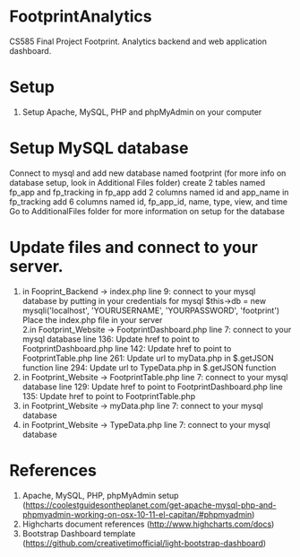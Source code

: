 # FootprintAnalytics
CS585 Final Project Footprint. Analytics backend and web application dashboard. 

# Setup
1. Setup Apache, MySQL, PHP and phpMyAdmin on your computer

# Setup MySQL database
Connect to mysql and add new database named footprint (for more info on database setup, look in Additional Files folder)
		create 2 tables named fp_app and fp_tracking
		in fp_app add 2 columns named id and app_name
		in fp_tracking add 6 columns named id, fp_app_id, name, type, view, and time
Go to AdditionalFiles folder for more information on setup for the database

# Update files and connect to your server. 
1. in Fooprint_Backend -> index.php
		line 9: connect to your mysql database by putting in your credentials for mysql 
		$this->db = new mysqli('localhost', 'YOURUSERNAME', 'YOURPASSWORD', 'footprint')
		Place the index.php file in your server   
2.in Footprint_Website -> FootprintDashboard.php
	line 7: connect to your mysql database
	line 136: Update href to point to FootprintDashboard.php 
	line 142: Update href to point to FootprintTable.php
	line 261: Update url to myData.php in $.getJSON function
	line 294: Update url to TypeData.php in $.getJSON function
3. in Footprint_Website -> FootprintTable.php
	line 7:  connect to your mysql database
	line 129: Update href to point to FootprintDashboard.php 
	line 135: Update href to point to FootprintTable.php
4. in Footprint_Website -> myData.php
	line 7:  connect to your mysql database
5. in Footprint_Website -> TypeData.php
	line 7:  connect to your mysql database
  
  
# References
1. Apache, MySQL, PHP, phpMyAdmin setup (https://coolestguidesontheplanet.com/get-apache-mysql-php-and-phpmyadmin-working-on-osx-10-11-el-capitan/#phpmyadmin)
2. Highcharts document references (http://www.highcharts.com/docs)
3. Bootstrap Dashboard template (https://github.com/creativetimofficial/light-bootstrap-dashboard)
